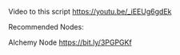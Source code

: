 Video to this script
https://youtu.be/_iEEUg6gdEk

Recommended Nodes:

Alchemy Node
https://bit.ly/3PGPGKf




